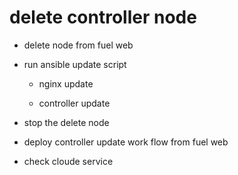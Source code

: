 delete controller node
======================

- delete node from fuel web

- run ansible update script

  - nginx update

  - controller update

- stop the delete node

- deploy controller update work flow from fuel web

- check cloude service
